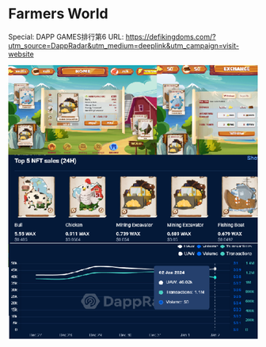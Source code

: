 # Farmers World

Special: DAPP GAMES排行第6
URL: https://defikingdoms.com/?utm_source=DappRadar&utm_medium=deeplink&utm_campaign=visit-website

![Untitled](Farmers%20World%20a0f1c9ba0ca142c7a861b6e4f9603bae/Untitled.png)